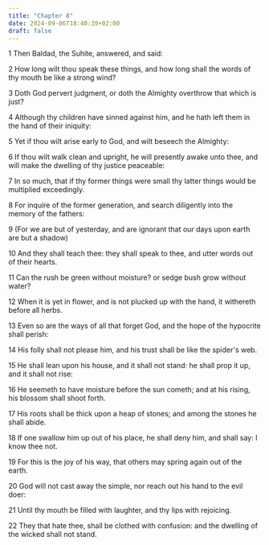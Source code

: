 ```yaml
---
title: "Chapter 8"
date: 2024-09-06T18:40:39+02:00
draft: false
---
```




1 Then Baldad, the Suhite, answered, and said:

2 How long wilt thou speak these things, and how long shall the words of thy mouth be like a strong wind?

3 Doth God pervert judgment, or doth the Almighty overthrow that which is just?

4 Although thy children have sinned against him, and he hath left them in the hand of their iniquity:

5 Yet if thou wilt arise early to God, and wilt beseech the Almighty:

6 If thou wilt walk clean and upright, he will presently awake unto thee, and will make the dwelling of thy justice peaceable:

7 In so much, that if thy former things were small thy latter things would be multiplied exceedingly.

8 For inquire of the former generation, and search diligently into the memory of the fathers:

9 (For we are but of yesterday, and are ignorant that our days upon earth are but a shadow)

10 And they shall teach thee: they shall speak to thee, and utter words out of their hearts.

11 Can the rush be green without moisture? or sedge bush grow without water?

12 When it is yet in flower, and is not plucked up with the hand, it withereth before all herbs.

13 Even so are the ways of all that forget God, and the hope of the hypocrite shall perish:

14 His folly shall not please him, and his trust shall be like the spider's web.

15 He shall lean upon his house, and it shall not stand: he shall prop it up, and it shall not rise:

16 He seemeth to have moisture before the sun cometh; and at his rising, his blossom shall shoot forth.

17 His roots shall be thick upon a heap of stones; and among the stones he shall abide.

18 If one swallow him up out of his place, he shall deny him, and shall say: I know thee not.

19 For this is the joy of his way, that others may spring again out of the earth.

20 God will not cast away the simple, nor reach out his hand to the evil doer:

21 Until thy mouth be filled with laughter, and thy lips with rejoicing.

22 They that hate thee, shall be clothed with confusion: and the dwelling of the wicked shall not stand.

